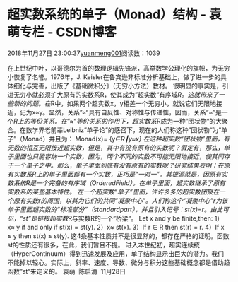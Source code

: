 
# 超实数系统的单子（Monad）结构 - 袁萌专栏 - CSDN博客

2018年11月27日 23:00:37[yuanmeng001](https://me.csdn.net/yuanmeng001)阅读数：1039


在上世纪中叶，以哥德尔为首的数理逻辑先锋派，高举数学公理化的旗帜，为无穷小恢复了名誉。1976年，J. Keisler在鲁宾逊非标准分析基础上，做了进一步的具体细化与完善，出版了《基础微积分》（无穷小方法）教材。
很明显的事实是，引进无穷小就必须扩大原有的实数系R，使其成为”超实数“有序域*R。这就带来了一些新的问题。在*R中，如果两个超实数x，y相差一个无穷小，就说它们无限地接近，记为x≈y。显然，关系”≈“具有自反性、对称性与传递性，因而，关系“≈”是一个*R上的等价关系。在”≈“等价关系的作用下，超实数系*R成为一种”団状物“的大聚合。在数学界老前辈Leibniz”单子论”的感召下，现在的人们称这种”団状物“为“单子”（Monad）并且为：
Monad(x)= {y∈*R┃y≈x}
在这种超实数“团状物”里面，有无数的相互无限接近超实数，但是，其中有没有原有的实数呢？假定有，那么，单子里面也只能容纳一个实数，因为，两个不同的实数不可能无限地接近，使其同存于一个单子之中。那么，单子里面到底有没有原有的实数呢？研究结果表明：在原有实数系R上的单子里面都有一个实数，正巧是“一对一”。其根源就是，因原有实数系统R是一个完备的有序域（OrderedField）。在单子里面，超实数继承了原有实数系的某些基本特性。
在一个超实数“单子”里面，许许多多的超实数团聚在一个原有实数r的周围，以其为它们的共同“凝聚中心”。人们称这个“凝聚中心”r为该单子里面超实数的“标准部分”（standardpart），并且引入记号：st(x)=r。由此可见，“st”是链接超实数*R与实数R的一个”桥梁“。
Let x and y be finite,then:
1）x≈ y if and only if st(x) = st(y).
2）x≈ st(x).
3）If r ∈ R then st(r) = r.
4）If x ≤ y then st(x) ≤ st(y).
这4条基本性质并不是很显然的，都存在严格的证明。函数st的性质还有很多，在此，我们暂且不提。
进入本世纪初，超实连续统（HyperContinuum）得到迅速发展及应用，单子结构显示出巨大的潜力。我们不能掉以轻心。实际上，斜率、速度、导数、微分与积分这些基础概念都是借助趋函数”st“来定义的。
袁萌  陈启清  11月28日

